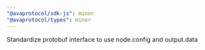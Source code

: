 ```yaml
---
"@avaprotocol/sdk-js": minor
"@avaprotocol/types": minor
---
```


Standardize protobuf interface to use node.config and output.data
